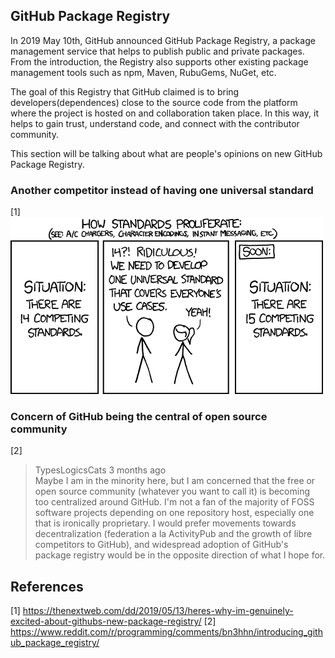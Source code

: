 ## GitHub Package Registry
In 2019 May 10th, GitHub announced GitHub Package Registry, a package management service that helps to publish public and private packages. From the introduction, the Registry also supports other existing package management tools such as npm, Maven, RubuGems, NuGet, etc.

The goal of this Registry that GitHub claimed is to bring developers(dependences) close to the source code from the platform where the project is hosted on and collaboration taken place. In this way, it helps to gain trust, understand code, and connect with the contributor community.

This section will be talking about what are people's opinions on new GitHub Package Registry.

### Another competitor instead of having one universal standard

[1]
![GitHub Registry Standards](https://github.com/SiRumCz/interdependency-problems-in-SECOs/blob/master/src/misc/standards.png)

### Concern of GitHub being the central of open source community

[2]
>TypesLogicsCats 3 months ago<br>
>Maybe I am in the minority here, but I am concerned that the free or open source community (whatever you want to call it) is becoming too centralized around GitHub. I'm not a fan of the majority of FOSS software projects depending on one repository host, especially one that is ironically proprietary. I would prefer movements towards decentralization (federation a la ActivityPub and the growth of libre competitors to GitHub), and widespread adoption of GitHub's package registry would be in the opposite direction of what I hope for.

## References
[1] https://thenextweb.com/dd/2019/05/13/heres-why-im-genuinely-excited-about-githubs-new-package-registry/
[2] https://www.reddit.com/r/programming/comments/bn3hhn/introducing_github_package_registry/
